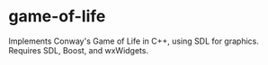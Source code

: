 # game-of-life
Implements Conway's Game of Life in C++, using SDL for graphics. Requires SDL, Boost, and wxWidgets.